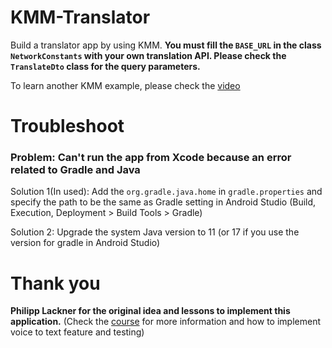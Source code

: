 # KMM-Translator
Build a translator app by using KMM.
**You must fill the `BASE_URL` in the class `NetworkConstants` with your own translation API. Please check the `TranslateDto` class for the query parameters.**

To learn another KMM example, please check the [video](https://www.youtube.com/watch?v=XWSzbMnpAgI)

# Troubleshoot
### Problem: Can't run the app from Xcode because an error related to Gradle and Java

Solution 1(In used): Add the `org.gradle.java.home` in `gradle.properties` and specify the path to be the same as Gradle setting in Android Studio (Build, Execution, Deployment > Build Tools > Gradle)

Solution 2: Upgrade the system Java version to 11 (or 17 if you use the version for gradle in Android Studio)   

# Thank you
**Philipp Lackner for the original idea and lessons to implement this application.** (Check the [course](https://pl-coding.com/building-industry-level-multiplatform-apps-with-kmm) for more information and how to implement voice to text feature and testing)
